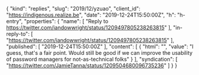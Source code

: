 {
  "kind": "replies",
  "slug": "2019/12/yzuao",
  "client_id": "https://indigenous.realize.be",
  "date": "2019-12-24T15:50:00Z",
  "h": "h-entry",
  "properties": {
    "name": [
      "Reply to https://twitter.com/iandowwright/status/1209497805238263815"
    ],
    "in-reply-to": [
      "https://twitter.com/iandowwright/status/1209497805238263815"
    ],
    "published": [
      "2019-12-24T15:50:00Z"
    ],
    "content": [
      {
        "html": "",
        "value": "I guess, that's a fair point. Would still be good if we can improve the usability of password managers for not-as-technical folks"
      }
    ],
    "syndication": [
      "https://twitter.com/JamieTanna/status/1209504680096735236"
    ]
  }
}
